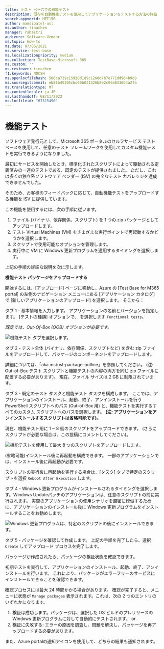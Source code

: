 ```yaml
---
title: テスト ベースでの機能テスト
description: 既存の自動機能テストを使用してアプリケーションをテストする方法の詳細
search.appverid: MET150
author: mansipatel-usl
ms.author: tinachen
manager: rshastri
audience: Software-Vendor
ms.topic: how-to
ms.date: 07/06/2021
ms.service: test-base
ms.localizationpriority: medium
ms.collection: TestBase-Microsoft 365
ms.custom: ''
ms.reviewer: tinachen
f1.keywords: NOCSH
ms.openlocfilehash: 566ca739c15920d1d9c1260d7b7e771dd984b9d8
ms.sourcegitcommit: eb81b49205cbc66b021326b8e2c00a8336b4a2fa
ms.translationtype: MT
ms.contentlocale: ja-JP
ms.lasthandoff: 08/11/2022
ms.locfileid: "67315490"
---
```

# <a name="functional-testing"></a>機能テスト

ソフトウェア発行元として、Microsoft 365 ポータルのセルフサービス テスト ベースを使用して、任意のテスト フレームワークを使用してカスタム機能テストを実行できるようになりました。 

最初にサービスを開始したとき、標準化されたスクリプトによって駆動される定義済みの一連のテストである、既定のテストが提供されました。 ただし、これは多くの独立系ソフトウェア ベンダー (ISV) の完全なテスト カバレッジを達成できませんでした。 

そのため、お客様のフィードバックに応じて、自動機能テストをアップロードする機能を ISV に提供しています。

この機能を使用するには、次の手順に従います。

1. ファイル (バイナリ、依存関係、スクリプト) を 1 つの.zip パッケージとしてアップロードします。
2. テスト Virtual Machines (VM) をさまざまな実行ポイントで再起動するかどうかを選択します。
3. スクリプトで使用可能なオプションを管理します。
4. 実行中に VM に Windows 更新プログラムを適用するタイミングを選択します。

上記の手順の詳細な説明を次に示します。

**機能テスト パッケージをアップロードする**

開始するには、[アップロード] ページに移動し、Azure の [Test Base for M365 portal] の左側のナビゲーション メニューにある [アプリケーション カタログ] で [新しいアプリケーションのアップロード] を選択します。 そこから：

タブ 1 - 基本情報を入力します。 アプリケーションの名前とバージョンを指定します。 [テストの種類] オプションで、 を選択します ```Functional tests```。 

*既定では、Out-Of-Box (OOB) オプションが必要です。*


![機能テスト タブを選択します。](Media/functional_testing_tab1.png)

タブ 2 - テスト全体 (バイナリ、依存関係、スクリプトなど) を含む zip ファイルをアップロードして、パッケージのコンポーネントをアップロードします。 

詳細については、「aka.ms/usl-package-outline」を参照してください。 (注: Out-of-Box テスト スクリプトと機能テストの内容の両方を同じ zip ファイルに配置する必要があります)。 現在、ファイル サイズは 2 GB に制限されています。

タブ 3 - 既定のテスト タスクと機能テスト タスクを構成します。 ここでは、アプリケーションのインストール、起動、終了、アンインストールを行う PowerShell スクリプトへのパス (Out-of-Box 用) と、機能テストを実行するすべてのカスタム スクリプトへのパスを選択します。 **(注: アプリケーションをアンインストールするスクリプトは省略可能です)。**

現在、機能テスト用に 1 ~ 8 個のスクリプトをアップロードできます。 (さらにスクリプトが必要な場合は、この投稿にコメントしてください)。

![機能テストを使用して最大 8 つのスクリプトをアップロードします。](Media/functional_testing_tab3.png)

(省略可能)インストール後に再起動を構成できます。 一部のアプリケーションでは、インストール後に再起動が必要です。 

スクリプトの実行後に再起動を実行する場合は、[タスク] タブで特定のスクリプトを選択 ```Reboot After Execution``` します。

タブ 4 - Windows 更新プログラムがインストールされるタイミングを選択します。Windows Updateパッチのアプリケーションは、任意のスクリプトの前に実行されます。 実際のアプリケーションの使用シナリオを厳密に模倣するために、アプリケーションのインストール後に Windows 更新プログラムをインストールすることをお勧めします。

![Windows 更新プログラムは、特定のスクリプトの後にインストールできます。](Media/functional_testing_tab4.png)

タブ 5 - パッケージを確認して作成します。 上記の手順を完了したら、選択 ```Create``` してアップロード プロセスを完了します。

パッケージが作成されたら、パッケージの検証状態を確認できます。

初期テストを実行して、アプリケーションのインストール、起動、終了、アンインストールを行います。 これにより、パッケージがエラーフリーのサービスにインストールできることを確認できます。

確認プロセスには最大 24 時間かかる場合があります。 確認が完了すると、メニューに状態が ```Manage packages``` 表示されます。これは、次の 2 つのエントリのいずれかになります。

1. 検証は成功します。パッケージは、選択した OS ビルドのプレリリースの Windows 更新プログラムに対して自動的にテストされます。
or
2. 検証に失敗する: エラーの原因を調査し、問題を解決し、パッケージを再アップロードする必要があります。

また、Azure portalの通知アイコンを使用して、どちらの結果も通知されます。

